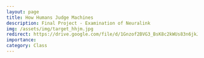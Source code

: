 ```yaml
---
layout: page
title: How Humans Judge Machines
description: Final Project - Examination of Neuralink
img: /assets/img/target_hhjm.jpg
redirect: https://drive.google.com/file/d/1Gnzof2BVG3_BsK8c2kWUs83n6jkJFibn/view?usp=sharing
importance:
category: Class
---
```

